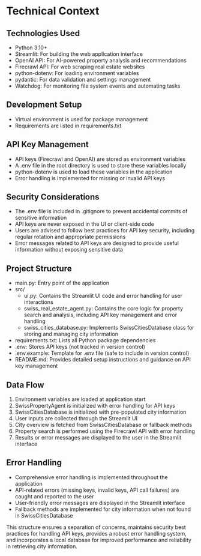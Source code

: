 # Technical Context

## Technologies Used

- Python 3.10+
- Streamlit: For building the web application interface
- OpenAI API: For AI-powered property analysis and recommendations
- Firecrawl API: For web scraping real estate websites
- python-dotenv: For loading environment variables
- pydantic: For data validation and settings management
- Watchdog: For monitoring file system events and automating tasks

## Development Setup

- Virtual environment is used for package management
- Requirements are listed in requirements.txt

## API Key Management

- API keys (Firecrawl and OpenAI) are stored as environment variables
- A .env file in the root directory is used to store these variables locally
- python-dotenv is used to load these variables in the application
- Error handling is implemented for missing or invalid API keys

## Security Considerations

- The .env file is included in .gitignore to prevent accidental commits of sensitive information
- API keys are never exposed in the UI or client-side code
- Users are advised to follow best practices for API key security, including regular rotation and appropriate permissions
- Error messages related to API keys are designed to provide useful information without exposing sensitive data

## Project Structure

- main.py: Entry point of the application
- src/
  - ui.py: Contains the Streamlit UI code and error handling for user interactions
  - swiss_real_estate_agent.py: Contains the core logic for property search and analysis, including API key management and error handling
  - swiss_cities_database.py: Implements SwissCitiesDatabase class for storing and managing city information
- requirements.txt: Lists all Python package dependencies
- .env: Stores API keys (not tracked in version control)
- .env.example: Template for .env file (safe to include in version control)
- README.md: Provides detailed setup instructions and guidance on API key management

## Data Flow

1. Environment variables are loaded at application start
2. SwissPropertyAgent is initialized with error handling for API keys
3. SwissCitiesDatabase is initialized with pre-populated city information
4. User inputs are collected through the Streamlit UI
5. City overview is fetched from SwissCitiesDatabase or fallback methods
6. Property search is performed using the Firecrawl API with error handling
7. Results or error messages are displayed to the user in the Streamlit interface

## Error Handling

- Comprehensive error handling is implemented throughout the application
- API-related errors (missing keys, invalid keys, API call failures) are caught and reported to the user
- User-friendly error messages are displayed in the Streamlit interface
- Fallback methods are implemented for city information when not found in SwissCitiesDatabase

This structure ensures a separation of concerns, maintains security best practices for handling API keys, provides a robust error handling system, and incorporates a local database for improved performance and reliability in retrieving city information.
